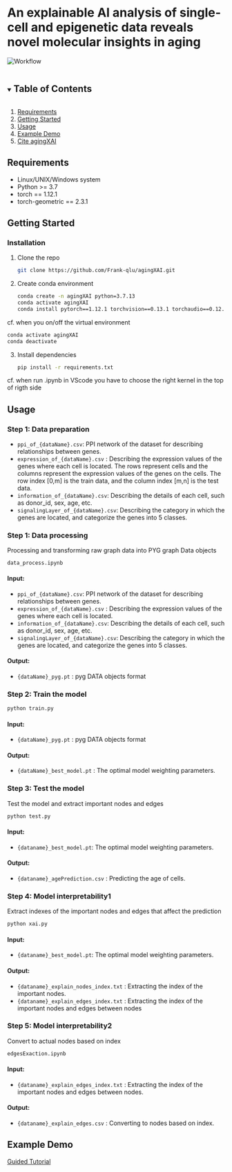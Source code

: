 # An explainable AI analysis of single-cell and epigenetic data reveals novel molecular insights in aging

![Workflow](./fig/workflow.png)

<!-- TABLE OF CONTENTS -->
<details open="open">
  <summary><h2 style="display: inline-block">Table of Contents</h2></summary>
  <ol>
    <li>
      <a href="#Requirements">Requirements</a>
    </li>
    <li>
      <a href="#getting-started">Getting Started</a>
    </li>
    <li><a href="#usage">Usage</a></li>
    <li><a href="#example-demo">Example Demo</a></li>
    <li><a href="#cite-agingxai">Cite agingXAI</a></li>
  </ol>
</details>

<!-- Requirements -->
## Requirements

+ Linux/UNIX/Windows system
+ Python >= 3.7
+ torch == 1.12.1
+ torch-geometric == 2.3.1

<!-- GETTING STARTED -->
## Getting Started



### Installation

1. Clone the repo
   ```sh
   git clone https://github.com/Frank-qlu/agingXAI.git
   ```
2. Create conda environment
   ```sh
   conda create -n agingXAI python=3.7.13
   conda activate agingXAI
   conda install pytorch==1.12.1 torchvision==0.13.1 torchaudio==0.12.1 cudatoolkit=11.3 -c pytorch
   ```
cf. when you on/off the virtual environment
   ```sh
   conda activate agingXAI  
   conda deactivate
   ```
3. Install dependencies
   ```sh
   pip install -r requirements.txt
   ```

cf. when run .ipynb in VScode
you have to choose the right kernel in the top of rigth side


## Usage

### Step 1: Data preparation
+ `ppi_of_{dataName}.csv`: PPI network of the dataset for describing relationships between genes.
+ `expression_of_{dataName}.csv` : Describing the expression values of the genes where each cell is located. The rows represent cells and the columns represent the expression values of the genes on the cells. The row index [0,m] is the train data, and the column index [m,n] is the test data. 
+ `information_of_{dataName}.csv`: Describing the details of each cell, such as donor_id, sex, age, etc. 
+ `signalingLayer_of_{dataName}.csv`: Describing the category in which the genes are located, and categorize the genes into 5 classes.

### Step 1: Data processing
Processing and transforming raw graph data into PYG graph Data objects
```
data_process.ipynb
```

#### Input:

+ `ppi_of_{dataName}.csv`: PPI network of the dataset for describing relationships between genes.
+ `expression_of_{dataName}.csv` : Describing the expression values of the genes where each cell is located.
+ `information_of_{dataName}.csv`: Describing the details of each cell, such as donor_id, sex, age, etc.
+ `signalingLayer_of_{dataName}.csv`: Describing the category in which the genes are located, and categorize the genes into 5 classes.

#### Output:

+ `{dataName}_pyg.pt` : pyg DATA objects format

### Step 2: Train the model

```py
python train.py
```
#### Input:

+ `{dataName}_pyg.pt` : pyg DATA objects format

#### Output:

+ `{dataName}_best_model.pt` : The optimal model weighting parameters.

### Step 3: Test the model 
Test the model and extract important nodes and edges

```py
python test.py
```

#### Input:

+ `{dataname}_best_model.pt`: The optimal model weighting parameters.

#### Output:

+ `{dataname}_agePrediction.csv` : Predicting the age of cells.


### Step 4:  Model interpretability1 
Extract indexes of the important nodes and edges that affect the prediction  

```py
python xai.py
```
#### Input:

+ `{dataname}_best_model.pt`: The optimal model weighting parameters.

#### Output:

+ `{dataname}_explain_nodes_index.txt` : Extracting the index of the important nodes.
+ `{dataname}_explain_edges_index.txt` : Extracting the index of the important nodes and edges between nodes

### Step 5: Model interpretability2

Convert to actual nodes based on index
```py
edgesExaction.ipynb
```

#### Input:

+ `{dataname}_explain_edges_index.txt` : Extracting the index of the important nodes and edges between nodes.

#### Output:

+ `{dataname}_explain_edges.csv` :  Converting to nodes based on index.

<!-- EXAMPLE DEMO -->
## Example Demo

[Guided Tutorial](example/tutorial.ipynb)
